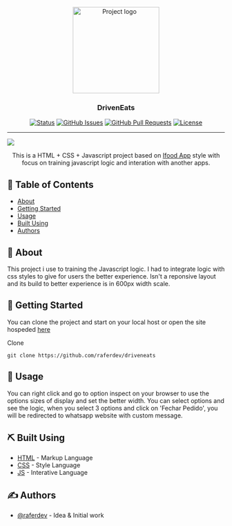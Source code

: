 <p align="center">
  <a href="https://raferdev.github.io/driveneats/">
 <img width=200px height=200px src="./redme.png" alt="Project logo"></a>
</p>

<h3 align="center">DrivenEats</h3>

<div align="center">

[![Status](https://img.shields.io/badge/status-closed-red.svg)]()
[![GitHub Issues](https://img.shields.io/github/issues/raferdev/globo.com.svg)](https://github.com//raferdev/globo.com/issues)
[![GitHub Pull Requests](https://img.shields.io/github/issues-pr/kylelobo/The-Documentation-Compendium.svg)](https://github.com/raferdev/globo.com/pulls)
[![License](https://img.shields.io/badge/license-MIT-blue.svg)](/LICENSE)

</div>

---

<img src="./readme-display.png">

<p align="center"> This is a HTML + CSS + Javascript project based on <a href="https://www.ifood.com.br/">Ifood App</a> style with focus on training javascript logic and interation with another apps.
</p>

## 📝 Table of Contents

- [About](#about)
- [Getting Started](#getting_started)
- [Usage](#usage)
- [Built Using](#built_using)
- [Authors](#authors)

## 🧐 About <a name = "about"></a>

This project i use to training the Javascript logic. I had to integrate logic with css styles to give for users the better experience. Isn't a reponsive layout and its build to better experience is in 600px width scale.

## 🏁 Getting Started <a name = "getting_started"></a>

You can clone the project and start on your local host or open the site hospeded <a href="https://raferdev.github.io/driveneats/">here</a>

Clone

 ```
 git clone https://github.com/raferdev/driveneats
 ```

## 🎈 Usage <a name="usage"></a>
You can right click and go to option inspect on your browser to use the options sizes of display and set the better width. You can select options and see the logic, when you select 3 options and click on 'Fechar Pedido', you will be redirected to whatsapp website with custom message.

## ⛏️ Built Using <a name = "built_using"></a>

- [HTML](https://developer.mozilla.org/pt-BR/docs/Web/HTML) - Markup Language
- [CSS](https://developer.mozilla.org/pt-BR/docs/Web/CSS) - Style Language
- [JS](https://developer.mozilla.org/pt-BR/docs/Web/javascript) - Interative Language

## ✍️ Authors <a name = "authors"></a>

- [@raferdev](https://github.com/raferdev) - Idea & Initial work
